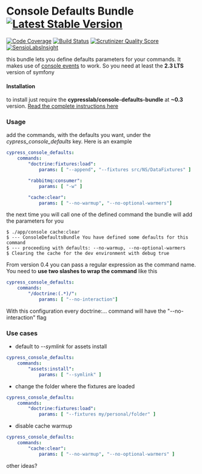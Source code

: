 Console Defaults Bundle [![Latest Stable Version](https://poser.pugx.org/cypresslab/console-defaults-bundle/v/stable.png)](https://packagist.org/packages/cypresslab/console-defaults-bundle)
=======================

[![Code Coverage](https://scrutinizer-ci.com/g/matteosister/CypressConsoleDefaultsBundle/badges/coverage.png?s=74be1c667fbabf78138de89b277f5f4217726966)](https://scrutinizer-ci.com/g/matteosister/CypressConsoleDefaultsBundle/) [![Build Status](https://travis-ci.org/matteosister/CypressConsoleDefaultsBundle.png?branch=master)](https://travis-ci.org/matteosister/CypressConsoleDefaultsBundle) [![Scrutinizer Quality Score](https://scrutinizer-ci.com/g/matteosister/CypressConsoleDefaultsBundle/badges/quality-score.png?s=6cdbef2cf926ff5d8ffc5c1d0e11330e7cd3a143)](https://scrutinizer-ci.com/g/matteosister/CypressConsoleDefaultsBundle/) [![SensioLabsInsight](https://insight.sensiolabs.com/projects/430a3e9c-ef0d-4243-a22f-7d81aae2bdf2/mini.png)](https://insight.sensiolabs.com/projects/430a3e9c-ef0d-4243-a22f-7d81aae2bdf2)

this bundle lets you define defaults parameters for your commands. It makes use of [console events](http://symfony.com/doc/current/components/console/events.html) to work. So you need at least the **2.3 LTS** version of symfony

#### Installation

to install just require the **cypresslab/console-defaults-bundle** at **~0.3** version. [Read the complete instructions here](https://github.com/matteosister/CypressConsoleDefaultsBundle/blob/master/INSTALL.md)

### Usage

add the commands, with the defaults you want, under the *cypress_console_defaults* key. Here is an example

```yaml
cypress_console_defaults:
    commands:
        "doctrine:fixtures:load":
            params: [ "--append", "--fixtures src/NS/DataFixtures" ]

        "rabbitmq:consumer":
            params: [ "-w" ]

        "cache:clear":
            params: [ "--no-warmup", "--no-optional-warmers"]
```

the next time you will call one of the defined command the bundle will add the parameters for you

```
$ ./app/console cache:clear
$ --- ConsoleDefaultsBundle You have defined some defaults for this command
$ --- proceeding with defaults: --no-warmup, --no-optional-warmers
$ Clearing the cache for the dev environment with debug true
```

From version 0.4 you can pass a regular expression as the command name. You need to **use two slashes to wrap the command** like this

```yaml
cypress_console_defaults:
    commands:
        "/doctrine:(.*)/":
            params: [ "--no-interaction"]
```

With this configuration every doctrine:... command will have the "--no-interaction" flag

### Use cases

* default to *--symlink* for assets install

```yaml
cypress_console_defaults:
    commands:
        "assets:install":
            params: [ "--symlink" ]
```

* change the folder where the fixtures are loaded

```yaml
cypress_console_defaults:
    commands:
        "doctrine:fixtures:load":
            params: [ "--fixtures my/personal/folder" ]
```

* disable cache warmup

```yaml
cypress_console_defaults:
    commands:
        "cache:clear":
            params: [ "--no-warmup", "--no-optional-warmers" ]
```

other ideas?